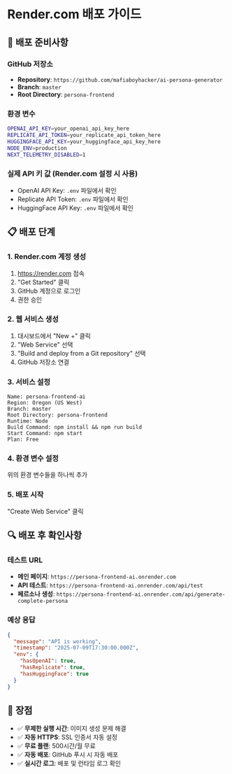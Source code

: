 # Render.com 배포 가이드

## 🚀 배포 준비사항

### GitHub 저장소
- **Repository**: `https://github.com/mafiaboyhacker/ai-persona-generator`
- **Branch**: `master`
- **Root Directory**: `persona-frontend`

### 환경 변수
```bash
OPENAI_API_KEY=your_openai_api_key_here
REPLICATE_API_TOKEN=your_replicate_api_token_here
HUGGINGFACE_API_KEY=your_huggingface_api_key_here
NODE_ENV=production
NEXT_TELEMETRY_DISABLED=1
```

### 실제 API 키 값 (Render.com 설정 시 사용)
- OpenAI API Key: `.env` 파일에서 확인
- Replicate API Token: `.env` 파일에서 확인
- HuggingFace API Key: `.env` 파일에서 확인

## 📋 배포 단계

### 1. Render.com 계정 생성
1. https://render.com 접속
2. "Get Started" 클릭
3. GitHub 계정으로 로그인
4. 권한 승인

### 2. 웹 서비스 생성
1. 대시보드에서 "New +" 클릭
2. "Web Service" 선택
3. "Build and deploy from a Git repository" 선택
4. GitHub 저장소 연결

### 3. 서비스 설정
```
Name: persona-frontend-ai
Region: Oregon (US West)
Branch: master
Root Directory: persona-frontend
Runtime: Node
Build Command: npm install && npm run build
Start Command: npm start
Plan: Free
```

### 4. 환경 변수 설정
위의 환경 변수들을 하나씩 추가

### 5. 배포 시작
"Create Web Service" 클릭

## 🔍 배포 후 확인사항

### 테스트 URL
- **메인 페이지**: `https://persona-frontend-ai.onrender.com`
- **API 테스트**: `https://persona-frontend-ai.onrender.com/api/test`
- **페르소나 생성**: `https://persona-frontend-ai.onrender.com/api/generate-complete-persona`

### 예상 응답
```json
{
  "message": "API is working",
  "timestamp": "2025-07-09T17:30:00.000Z",
  "env": {
    "hasOpenAI": true,
    "hasReplicate": true,
    "hasHuggingFace": true
  }
}
```

## 🎯 장점

- ✅ **무제한 실행 시간**: 이미지 생성 문제 해결
- ✅ **자동 HTTPS**: SSL 인증서 자동 설정
- ✅ **무료 플랜**: 500시간/월 무료
- ✅ **자동 배포**: GitHub 푸시 시 자동 배포
- ✅ **실시간 로그**: 배포 및 런타임 로그 확인